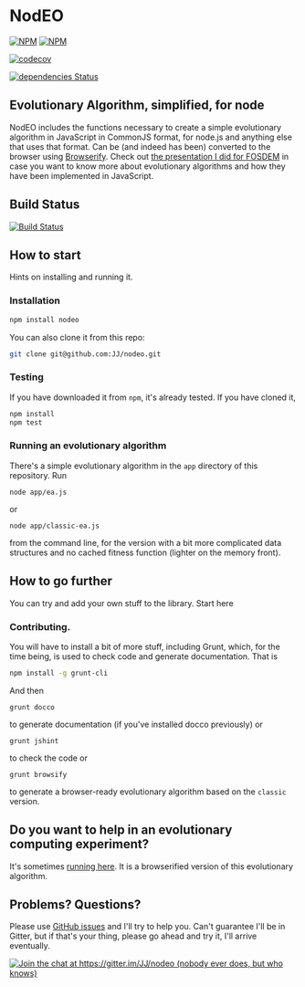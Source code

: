 # NodEO

[![NPM](https://nodei.co/npm/nodeo.png)](https://npmjs.org/package/nodeo)
[![NPM](https://nodei.co/npm-dl/nodeo.png)](https://nodei.co/npm/nodeo/)

[![codecov](https://codecov.io/gh/JJ/nodeo/branch/master/graph/badge.svg)](https://codecov.io/gh/JJ/nodeo)

[![dependencies Status](https://david-dm.org/JJ/nodeo/status.svg)](https://david-dm.org/JJ/nodeo)

## Evolutionary Algorithm, simplified, for node

NodEO includes the functions necessary to create a simple evolutionary algorithm in JavaScript in CommonJS format, for
node.js and anything else that uses that format. Can be (and indeed has been) converted to the browser using
[Browserify](http://browserify.org/). Check out
[the presentation I did for FOSDEM](http://jj.github.io/js-ga-fosdem/#/home)
in case you want to know more about evolutionary algorithms and how
they have been implemented in JavaScript.

## Build Status

[![Build Status](https://travis-ci.org/JJ/nodeo.png)](https://travis-ci.org/JJ/nodeo)

## How to start

Hints on installing and running it.

### Installation

```bash
npm install nodeo
```

You can also clone it from this repo:
```bash
git clone git@github.com:JJ/nodeo.git
```

### Testing

If you have downloaded it from `npm`, it's already tested. If you have cloned it,

```bash
npm install 
npm test
```


### Running an evolutionary algorithm

There's a simple evolutionary algorithm in the `app` directory of this
repository. Run

	node app/ea.js

or

	node app/classic-ea.js

from the command line, for the version with a bit more complicated
data structures and no cached fitness function (lighter on the memory
front). 


## How to go further

You can try and add your own stuff to the library. Start here

### Contributing.

You will have to install a bit of more stuff, including Grunt, which,
for the time being, is used to check code and generate
documentation. That is

```bash
npm install -g grunt-cli
```

And then

	grunt docco

to generate documentation (if you've installed docco previously) or

	grunt jshint

to check the code or

	grunt browsify

to generate a browser-ready evolutionary algorithm based on the
`classic` version. 

## Do you want to help in an evolutionary computing experiment?

It's sometimes [running here](http://nodio-jmerelo.rhcloud.com/). It
is a browserified version of this evolutionary algorithm.

## Problems? Questions?

Please use [GitHub issues](https://github.com/JJ/nodeo/issues) and
I'll try to help you. Can't guarantee I'll be in Gitter, but if that's
your thing, please go ahead and try it, I'll arrive eventually. 

[![Join the chat at `https://gitter.im/JJ/nodeo` (nobody ever does, but who knows)](https://badges.gitter.im/Join%20Chat.svg)](https://gitter.im/JJ/nodeo?utm_source=badge&utm_medium=badge&utm_campaign=pr-badge&utm_content=badge)




